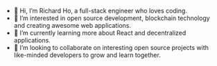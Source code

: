 - 👋 Hi, I’m Richard Ho, a full-stack engineer who loves coding.
- 👀 I’m interested in open source development, blockchain technology and creating awesome web applications.
- 🌱 I’m currently learning more about React and decentralized applications.
- 💞️ I’m looking to collaborate on interesting open source projects with like-minded developers to grow and learn together.

<!---
ermoy/ermoy is a ✨ special ✨ repository because its `README.md` (this file) appears on your GitHub profile.
You can click the Preview link to take a look at your changes.
--->
